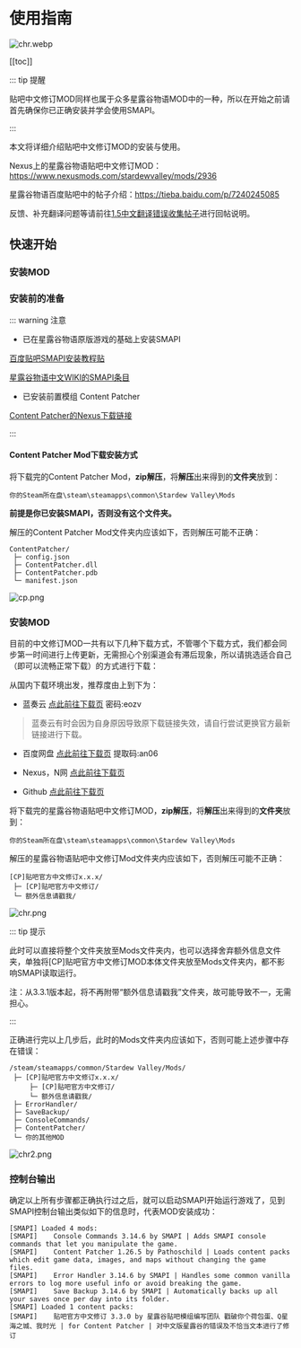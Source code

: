 # 使用指南

![chr.webp](https://files.timewind.fun/2022/12/chr.webp)

[[toc]]

::: tip 提醒

贴吧中文修订MOD同样也属于众多星露谷物语MOD中的一种，所以在开始之前请首先确保你已正确安装并学会使用SMAPI。

:::

本文将详细介绍贴吧中文修订MOD的安装与使用。

Nexus上的星露谷物语贴吧中文修订MOD：https://www.nexusmods.com/stardewvalley/mods/2936

星露谷物语百度贴吧中的帖子介绍：https://tieba.baidu.com/p/7240245085

反馈、补充翻译问题等请前往[1.5中文翻译错误收集帖子](https://tieba.baidu.com/p/7162730798)进行回帖说明。

## 快速开始

### 安装MOD

### 安装前的准备

::: warning 注意

- 已在星露谷物语原版游戏的基础上安装SMAPI

[百度贴吧SMAPI安装教程贴](https://tieba.baidu.com/p/6035600429)

[星露谷物语中文WIKI的SMAPI条目](https://zh.stardewvalleywiki.com/%E6%A8%A1%E7%BB%84:%E5%9C%A8Windows%E4%B8%8A%E5%AE%89%E8%A3%85SMAPI)

- 已安装前置模组 Content Patcher

[Content Patcher的Nexus下载链接](https://www.nexusmods.com/stardewvalley/mods/1915)

:::

#### Content Patcher Mod下载安装方式
将下载完的Content Patcher Mod，**zip解压**，将**解压**出来得到的**文件夹**放到：

```
你的Steam所在盘\steam\steamapps\common\Stardew Valley\Mods
```

**前提是你已安装SMAPI，否则没有这个文件夹。**

解压的Content Patcher Mod文件夹内应该如下，否则解压可能不正确：

```
ContentPatcher/
 ├─ config.json
 ├─ ContentPatcher.dll
 ├─ ContentPatcher.pdb
 └─ manifest.json
```

![cp.png](https://files.timewind.fun/2022/12/cp.png)

### 安装MOD

目前的中文修订MOD一共有以下几种下载方式，不管哪个下载方式，我们都会同步第一时间进行上传更新，无需担心个别渠道会有滞后现象，所以请挑选适合自己（即可以流畅正常下载）的方式进行下载：

从国内下载环境出发，推荐度由上到下为：

- 蓝奏云 [点此前往下载页](https://wwub.lanzoue.com/b01j3ducj) 密码:eozv
> 蓝奏云有时会因为自身原因导致原下载链接失效，请自行尝试更换官方最新链接进行下载。

- 百度网盘 [点此前往下载页](https://pan.baidu.com/s/1W7615ZiYV4Q5Rk1mJ-hmbw?pwd=an06) 提取码:an06

- Nexus，N网 [点此前往下载页](https://www.nexusmods.com/stardewvalley/mods/2936?tab=files)

- Github [点此前往下载页](https://github.com/timewind82/sv_TiebaChineseRevision/releases)

将下载完的星露谷物语贴吧中文修订MOD，**zip解压**，将**解压**出来得到的**文件夹**放到：

```
你的Steam所在盘\steam\steamapps\common\Stardew Valley\Mods
```

解压的星露谷物语贴吧中文修订Mod文件夹内应该如下，否则解压可能不正确：

```
[CP]贴吧官方中文修订x.x.x/
 ├─ [CP]贴吧官方中文修订/
 └─ 额外信息请戳我/
```

![chr.png](https://files.timewind.fun/2022/12/chr.png)

::: tip 提示

此时可以直接将整个文件夹放至Mods文件夹内，也可以选择舍弃额外信息文件夹，单独将[CP]贴吧官方中文修订MOD本体文件夹放至Mods文件夹内，都不影响SMAPI读取运行。

注：从3.3.1版本起，将不再附带“额外信息请戳我”文件夹，故可能导致不一，无需担心。

:::

正确进行完以上几步后，此时的Mods文件夹内应该如下，否则可能上述步骤中存在错误：

```
/steam/steamapps/common/Stardew Valley/Mods/
 ├─ [CP]贴吧官方中文修订x.x.x/
     ├─ [CP]贴吧官方中文修订/
     └─ 额外信息请戳我/
 ├─ ErrorHandler/
 ├─ SaveBackup/
 ├─ ConsoleCommands/
 ├─ ContentPatcher/
 └─ 你的其他MOD
```

![chr2.png](https://files.timewind.fun/2022/12/chr2.png)

### 控制台输出

确定以上所有步骤都正确执行过之后，就可以启动SMAPI开始运行游戏了，见到SMAPI控制台输出类似如下的信息时，代表MOD安装成功：

```
[SMAPI] Loaded 4 mods:
[SMAPI]    Console Commands 3.14.6 by SMAPI | Adds SMAPI console commands that let you manipulate the game.
[SMAPI]    Content Patcher 1.26.5 by Pathoschild | Loads content packs which edit game data, images, and maps without changing the game files.
[SMAPI]    Error Handler 3.14.6 by SMAPI | Handles some common vanilla errors to log more useful info or avoid breaking the game.
[SMAPI]    Save Backup 3.14.6 by SMAPI | Automatically backs up all your saves once per day into its folder.
[SMAPI] Loaded 1 content packs:
[SMAPI]    贴吧官方中文修订 3.3.0 by 星露谷贴吧模组编写团队 戳破你个荷包蛋、Q星海之城、我时光 | for Content Patcher | 对中文版星露谷的错误及不恰当文本进行了修订
```